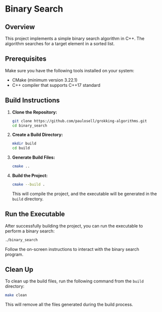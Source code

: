 # Binary Search 

## Overview

This project implements a simple binary search algorithm in C++. The algorithm searches for a target element in a sorted list.

## Prerequisites

Make sure you have the following tools installed on your system:

- CMake (minimum version 3.22.1)
- C++ compiler that supports C++17 standard

## Build Instructions

1. **Clone the Repository:**

   ```bash
   git clone https://github.com/paulosell/grokking-algorithms.git
   cd binary_search
   ```

2. **Create a Build Directory:**

   ```bash
   mkdir build
   cd build
   ```

3. **Generate Build Files:**

   ```bash
   cmake ..
   ```

4. **Build the Project:**

   ```bash
   cmake --build .
   ```

   This will compile the project, and the executable will be generated in the `build` directory.

## Run the Executable

After successfully building the project, you can run the executable to perform a binary search:

```bash
./binary_search
```

Follow the on-screen instructions to interact with the binary search program.

## Clean Up

To clean up the build files, run the following command from the `build` directory:

```bash
make clean
```

This will remove all the files generated during the build process.

